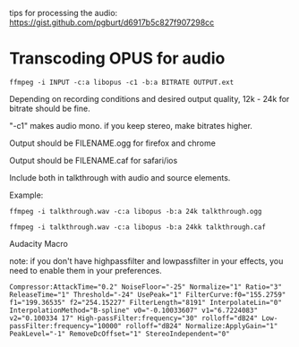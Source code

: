 tips for processing the audio: https://gist.github.com/pgburt/d6917b5c827f907298cc


# Transcoding OPUS for audio

`ffmpeg -i INPUT -c:a libopus -c1 -b:a BITRATE OUTPUT.ext`

Depending on recording conditions and desired output quality, 12k - 24k for bitrate should be fine.

"-c1" makes audio mono. if you keep stereo, make bitrates higher.

Output should be FILENAME.ogg for firefox and chrome

Output should be FILENAME.caf for safari/ios

Include both in talkthrough with audio and source elements.

Example: 

`ffmpeg -i talkthrough.wav -c:a libopus -b:a 24k talkthrough.ogg`

`ffmpeg -i talkthrough.wav -c:a libopus -b:a 24kk talkthrough.caf`


Audacity Macro

note: if you don't have highpassfilter and lowpassfilter in your effects, you need to enable them in your preferences. 

`Compressor:AttackTime="0.2" NoiseFloor="-25" Normalize="1" Ratio="3" ReleaseTime="1" Threshold="-24" UsePeak="1"
FilterCurve:f0="155.2759" f1="199.36535" f2="254.15227" FilterLength="8191" InterpolateLin="0" InterpolationMethod="B-spline" v0="-0.10033607" v1="6.7224083" v2="0.100334
17"
High-passFilter:frequency="30" rolloff="dB24"
Low-passFilter:frequency="10000" rolloff="dB24"
Normalize:ApplyGain="1" PeakLevel="-1" RemoveDcOffset="1" StereoIndependent="0"`